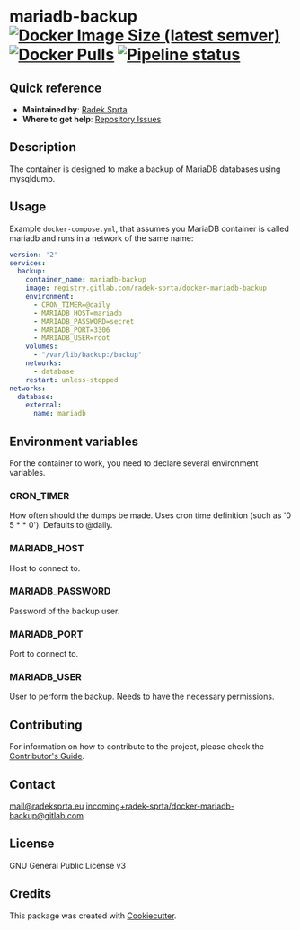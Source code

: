 # mariadb-backup [![Docker Image Size (latest semver)](https://img.shields.io/docker/image-size/rsprta/mariadb-backup)](https://hub.docker.com/r/rsprta/mariadb-backup) [![Docker Pulls](https://img.shields.io/docker/pulls/rsprta/mariadb-backup)](https://hub.docker.com/r/rsprta/mariadb-backup) [![Pipeline status](https://gitlab.com/radek-sprta/docker-mariadb-backup/badges/master/pipeline.svg)](https://gitlab.com/radek-sprta/docker-mariadb-backup/commits/master)

## Quick reference
-	**Maintained by**: [Radek Sprta](https://gitlab.com/radek-sprta)
-	**Where to get help**: [Repository Issues](https://gitlab.com/radek-sprta/docker-mariadb-backup/-/issues)

## Description
The container is designed to make a backup of MariaDB databases using mysqldump.

## Usage
Example `docker-compose.yml`, that assumes you MariaDB container is called mariadb and runs in a network
of the same name:

```yaml
version: '2'
services:
  backup:
    container_name: mariadb-backup
    image: registry.gitlab.com/radek-sprta/docker-mariadb-backup
    environment:
      - CRON_TIMER=@daily
      - MARIADB_HOST=mariadb
      - MARIADB_PASSWORD=secret
      - MARIADB_PORT=3306
      - MARIADB_USER=root
    volumes:
      - "/var/lib/backup:/backup"
    networks:
      - database
    restart: unless-stopped
networks:
  database:
    external:
      name: mariadb
```

## Environment variables
For the container to work, you need to declare several environment variables.

### CRON_TIMER
How often should the dumps be made. Uses cron time definition (such as '0 5 * * 0'). Defaults to @daily.

### MARIADB_HOST
Host to connect to.

### MARIADB_PASSWORD
Password of the backup user.

### MARIADB_PORT
Port to connect to.

### MARIADB_USER
User to perform the backup. Needs to have the necessary permissions.

## Contributing
For information on how to contribute to the project, please check the [Contributor's Guide][contributing].

## Contact
[mail@radeksprta.eu](mailto:mail@radeksprta.eu)
[incoming+radek-sprta/docker-mariadb-backup@gitlab.com](incoming+radek-sprta/docker-mariadb-backup@gitlab.com)

## License
GNU General Public License v3

## Credits
This package was created with [Cookiecutter][cookiecutter].

[contributing]: https://gitlab.com/radek-sprta/docker-mariadb-backup/blob/master/CONTRIBUTING.md
[cookiecutter]: https://github.com/audreyr/cookiecutter
